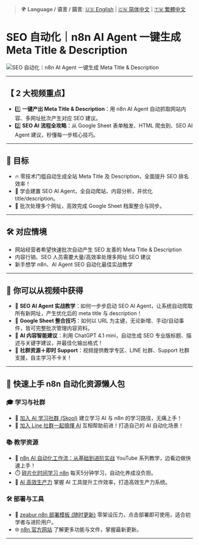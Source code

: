 > 🌍 **Language / 语言 / 語言**: [🇺🇸 English](./readme-en.md) | [🇨🇳 简体中文](./readme-cn.md) | [🇹🇼 繁體中文](./readme.md)

# SEO 自动化｜n8n AI Agent 一键生成 Meta Title & Description

![SEO 自动化｜n8n AI Agent 一键生成 Meta Title & Description](https://github.com/qwedsazxc78/ai-automation-n8n/blob/main/n8n/42-n8n-community-node/cover.png?raw=true)

---

## 【 2 大视频重点】

* 1️⃣ **一键产出 Meta Title & Description**：用 n8n AI Agent 自动抓取网站内容、多网址批次产生对应 SEO 建议。
* 2️⃣ **SEO AI 流程全攻略**：从 Google Sheet 表单触发、HTML 爬虫到、SEO AI Agent 建议，秒懂每一步核心技巧。

---

## 🎯 目标

- 🔥 零技术门槛自动生成全站 Meta Title 及 Description，全面提升 SEO 排名效率！
- 🤖 学会建置 SEO AI Agent，全自动爬站、内容分析，并优化 title/description。
- 📝 批次处理多个网址，高效完成 Google Sheet 档案整合与同步。

---

## 🛠️ 对应情境

- 网站经营者希望快速批次自动产生 SEO 友善的 Meta Title & Description
- 内容行销、SEO 人员需要大量/高效率处理多网址 SEO 建议
- 新手想学 n8n、AI Agent SEO 自动化最佳实战教学

---


## 🎥 你可以从视频中获得

- 🚦 **SEO AI Agent 实战教学**：如何一步步启动 SEO AI Agent，让系统自动爬取所有新网址，产生优化后的 meta title 与 description！
- 📒 **Google Sheet 整合技巧**：如何以 URL 为主键，无论新增、手动/自动事件，皆可完整批次管理内容资料。
- 🦾 **AI 内容智能建议**：利用 ChatGPT 4.1 mini，自动生成 SEO 专业版标题、描述与关键字建议，并最佳化输出格式！
- 🛟 **社群资源＋即时 Support**：视频提供教学专区、LINE 社群、Support 社群支援，自主学习不卡关！

---

## 🚀 快速上手 n8n 自动化资源懒人包

### 🎓 学习与社群

* 🔗 [加入 AI 学习社群 (Skool)](https://www.skool.com/ai-brain-alex/about?ref=5dde9b20e8e7432aa9a01df6e89685f4)
  建立学习 AI 与 n8n 的学习路径，无痛上手！
* 🔗 [加入 Line 社群一起搞懂 AI](https://line.me/ti/g2/ZypIgLSzVPweRBgBqKvaRU10WEmnotuZOr7Lpg)
  互相帮助前进！打造自己的 AI 自动化场景！

### 📚 教学资源

* 🎥 [n8n AI 自动化工作流：从基础到进阶实战](https://youtube.com/playlist?list=PLUf88uk7T54I83MBdbuXgUuA8rVklF4FA&si=wHsQw8YJu-erSdLd)
  YouTube 系列教学，边看边做快速上手！
* ⏱️ [碎片化时间学习 n8n](https://youtube.com/playlist?list=PLUf88uk7T54Iv6LV2NFgdTghaX2cPhtgH&si=G3gj2qn179ZFUqAZ)
  每天5分钟学习，自动化养成没负担。
* 🚀 [AI 高效生产力](https://www.youtube.com/playlist?list=PLUf88uk7T54KokZQSM_YRJHtou-GxucZ2)
  掌握 AI 工具提升工作效率，打造高效生产力系统。

### 🛠️ 部署与工具

* 🧩 [zeabur n8n 部署模板 (随时更新)](https://zeabur.com/zh-TW/templates/0TUVZ7?referralDesktop=qwedsazxc78)
  零架设压力，点击部署即可使用，适合初学者与进阶用户。
* 🌐 [n8n 官方网站](https://n8n.io/)
  了解更多功能与文件，掌握最新更新。

---

